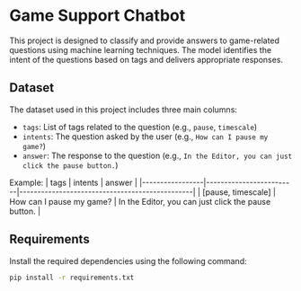 # Game Support Chatbot

This project is designed to classify and provide answers to game-related questions using machine learning techniques. The model identifies the intent of the questions based on tags and delivers appropriate responses.

## Dataset

The dataset used in this project includes three main columns:
- `tags`: List of tags related to the question (e.g., `pause`, `timescale`)
- `intents`: The question asked by the user (e.g., `How can I pause my game?`)
- `answer`: The response to the question (e.g., `In the Editor, you can just click the pause button.`)

Example:
| tags            | intents                 | answer                                         |
|-----------------|-------------------------|------------------------------------------------|
| [pause, timescale] | How can I pause my game? | In the Editor, you can just click the pause button. |

## Requirements

Install the required dependencies using the following command:
```bash
pip install -r requirements.txt
